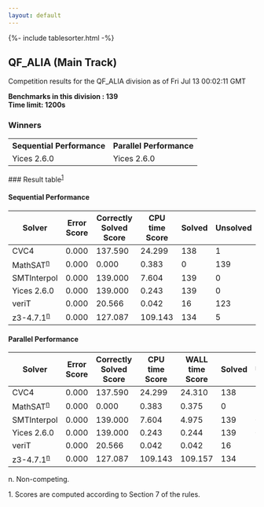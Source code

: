 ```yaml
---
layout: default
---
```

{%- include tablesorter.html -%}

##  QF_ALIA (Main Track)

Competition results for the QF_ALIA division as of Fri Jul 13 00:02:11 GMT

**Benchmarks in this division : 139  
Time limit: 1200s** 

### Winners
<table>
<tr><th class="center">Sequential Performance</th><th class="center">Parallel Performance</th></tr>
<tr class="center"><td>Yices 2.6.0</td><td>Yices 2.6.0</td></tr></table>
### Result table<sup><a href="#fn1">1</a></sup>

#### Sequential Performance

<table id="sequential" class="result sorted">
<thead><tr class="center">
  <th>Solver</th>
  <th>Error Score</th>
  <th>Correctly Solved Score</th>
  <th>CPU time Score</th>
  <th>Solved</th>
  <th>Unsolved</th>
</tr></thead><tr>
  <td>CVC4</td>
  <td>0.000</td>
  <td>137.590</td>
  <td>24.299</td>
<td>138</td>
<td>1</td>
</tr><tr>
  <td>MathSAT<SUP><a href="#fn">n</a></SUP></td>
  <td>0.000</td>
  <td>0.000</td>
  <td>0.383</td>
<td>0</td>
<td>139</td>
</tr><tr>
  <td>SMTInterpol</td>
  <td>0.000</td>
  <td>139.000</td>
  <td>7.604</td>
<td>139</td>
<td>0</td>
</tr><tr>
  <td>Yices 2.6.0</td>
  <td>0.000</td>
  <td>139.000</td>
  <td>0.243</td>
<td>139</td>
<td>0</td>
</tr><tr>
  <td>veriT</td>
  <td>0.000</td>
  <td>20.566</td>
  <td>0.042</td>
<td>16</td>
<td>123</td>
</tr><tr>
  <td>z3-4.7.1<SUP><a href="#fn">n</a></SUP></td>
  <td>0.000</td>
  <td>127.087</td>
  <td>109.143</td>
<td>134</td>
<td>5</td>
</tr></table>

#### Parallel Performance

<table id="parallel" class="result sorted">
<thead><tr class="center">
  <th>Solver</th>
  <th>Error Score</th>
  <th>Correctly Solved Score</th>
  <th>CPU time Score</th>
  <th>WALL time Score</th>
  <th>Solved</th>
  <th>Unsolved</th>
</tr></thead><tr>
  <td>CVC4</td>
<td>0.000</td><td>137.590</td><td>24.299</td><td>24.310</td><td>138</td><td>1</td></tr><tr>
  <td>MathSAT<SUP><a href="#fn">n</a></SUP></td>
<td>0.000</td><td>0.000</td><td>0.383</td><td>0.375</td><td>0</td><td>139</td></tr><tr>
  <td>SMTInterpol</td>
<td>0.000</td><td>139.000</td><td>7.604</td><td>4.975</td><td>139</td><td>0</td></tr><tr>
  <td>Yices 2.6.0</td>
<td>0.000</td><td>139.000</td><td>0.243</td><td>0.244</td><td>139</td><td>0</td></tr><tr>
  <td>veriT</td>
<td>0.000</td><td>20.566</td><td>0.042</td><td>0.042</td><td>16</td><td>123</td></tr><tr>
  <td>z3-4.7.1<SUP><a href="#fn">n</a></SUP></td>
<td>0.000</td><td>127.087</td><td>109.143</td><td>109.157</td><td>134</td><td>5</td></tr></table>
 <span id="fn"> n. Non-competing. </span>

 <span id="fn1"> 1. Scores are computed according to Section 7 of the rules. </span>


